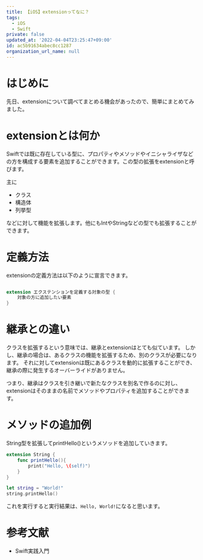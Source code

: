 ```yaml
---
title: 【iOS】extensionってなに？
tags:
  - iOS
  - Swift
private: false
updated_at: '2022-04-04T23:25:47+09:00'
id: ac5b91634abec8cc1287
organization_url_name: null
---
```

# はじめに
先日、extensionについて調べてまとめる機会があったので、簡単にまとめてみました。

# extensionとは何か
Swiftでは既に存在している型に、プロパティやメソッドやイニシャライザなどの方を構成する要素を追加することができます。この型の拡張をextensionと呼びます。

主に

- クラス
- 構造体
- 列挙型

などに対して機能を拡張します。他にもIntやStringなどの型でも拡張することができます。

# 定義方法
extensionの定義方法は以下のように宣言できます。

```swift

extension エクステンションを定義する対象の型 {
    対象の方に追加したい要素
}
```

# 継承との違い
クラスを拡張するという意味では、継承とextensionはとても似ています。
しかし、継承の場合は、あるクラスの機能を拡張するため、別のクラスが必要になります。
それに対してextensionは既にあるクラスを動的に拡張することができ、継承の際に発生するオーバーライドがありません。

つまり、継承はクラスを引き継いで新たなクラスを別名で作るのに対し、extensionはそのままの名前でメソッドやプロパティを追加することができます。

# メソッドの追加例
String型を拡張してprintHello()というメソッドを追加していきます。

```swift
extension String {
    func printHello(){
        print("Hello, \(self)")
    }
}

let string = "World!"
string.printHello()
```

これを実行すると実行結果は、`Hello, World!`になると思います。

# 参考文献
- Swift実践入門
